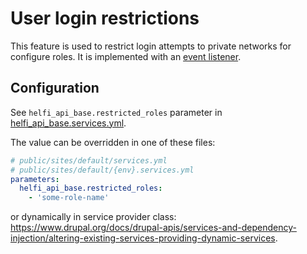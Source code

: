 # User login restrictions

This feature is used to restrict login attempts to private networks for configure roles. It is implemented with an [event listener](../src/EventSubscriber/UserLoginSubscriber.php).

## Configuration

See `helfi_api_base.restricted_roles` parameter in [helfi_api_base.services.yml](/helfi_api_base.services.yml).

The value can be overridden in one of these files:

```yaml
# public/sites/default/services.yml
# public/sites/default/{env}.services.yml
parameters:
  helfi_api_base.restricted_roles:
    - 'some-role-name'
```

or dynamically in service provider class: https://www.drupal.org/docs/drupal-apis/services-and-dependency-injection/altering-existing-services-providing-dynamic-services.
